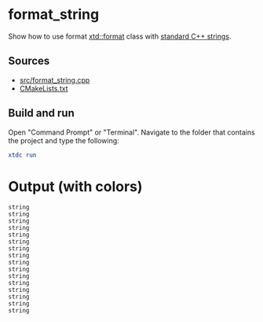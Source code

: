 # format_string

Show how to use format [xtd::format](https://gammasoft71.github.io/xtd/reference_guides/latest/_format_page.html) class with [standard C++ strings](https://en.cppreference.com/w/cpp/string).

## Sources

* [src/format_string.cpp](src/format_string.cpp)
* [CMakeLists.txt](CMakeLists.txt)

## Build and run

Open "Command Prompt" or "Terminal". Navigate to the folder that contains the project and type the following:

```cmake
xtdc run
```

# Output (with colors)

```
string
string
string
string
string
string
string
string
string
string
string
string
string
string
string
string
```

